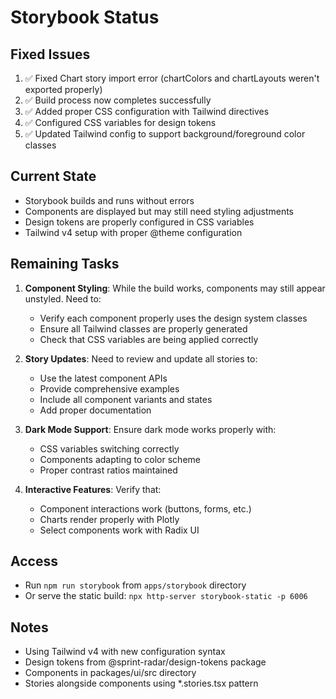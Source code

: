 # Storybook Status

## Fixed Issues
1. ✅ Fixed Chart story import error (chartColors and chartLayouts weren't exported properly)
2. ✅ Build process now completes successfully
3. ✅ Added proper CSS configuration with Tailwind directives
4. ✅ Configured CSS variables for design tokens
5. ✅ Updated Tailwind config to support background/foreground color classes

## Current State
- Storybook builds and runs without errors
- Components are displayed but may still need styling adjustments
- Design tokens are properly configured in CSS variables
- Tailwind v4 setup with proper @theme configuration

## Remaining Tasks
1. **Component Styling**: While the build works, components may still appear unstyled. Need to:
   - Verify each component properly uses the design system classes
   - Ensure all Tailwind classes are properly generated
   - Check that CSS variables are being applied correctly

2. **Story Updates**: Need to review and update all stories to:
   - Use the latest component APIs
   - Provide comprehensive examples
   - Include all component variants and states
   - Add proper documentation

3. **Dark Mode Support**: Ensure dark mode works properly with:
   - CSS variables switching correctly
   - Components adapting to color scheme
   - Proper contrast ratios maintained

4. **Interactive Features**: Verify that:
   - Component interactions work (buttons, forms, etc.)
   - Charts render properly with Plotly
   - Select components work with Radix UI

## Access
- Run `npm run storybook` from `apps/storybook` directory
- Or serve the static build: `npx http-server storybook-static -p 6006`

## Notes
- Using Tailwind v4 with new configuration syntax
- Design tokens from @sprint-radar/design-tokens package
- Components in packages/ui/src directory
- Stories alongside components using *.stories.tsx pattern